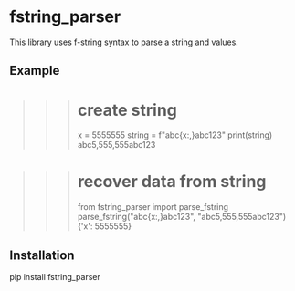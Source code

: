 # fstring_parser

This library uses f-string syntax to parse a string and values.

## Example

>>> # create string
>>> x = 5555555
>>> string = f"abc{x:,}abc123"
>>> print(string)
abc5,555,555abc123

>>> # recover data from string
>>> from fstring_parser import parse_fstring
>>> parse_fstring("abc{x:,}abc123", "abc5,555,555abc123")
{'x': 5555555}


## Installation

pip install fstring_parser